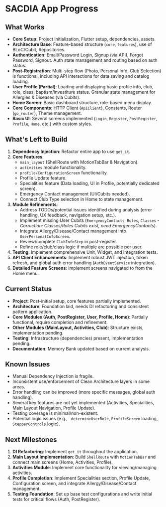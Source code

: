 # SACDIA App Progress

## What Works
- **Core Setup**: Project initialization, Flutter setup, dependencies, assets.
- **Architecture Base**: Feature-based structure (`core`, `features`), use of BLoC/Cubit, Repositories.
- **Authentication**: Email/Password Login, Signup (via API), Forgot Password, Signout. Auth state management and routing based on auth status.
- **Post-Registration**: Multi-step flow (Photo, Personal Info, Club Selection) is functional, including API interactions for data saving and catalog loading.
- **User Profile (Partial)**: Loading and displaying basic profile info, club, role, class, baptism/investiture status. Granular state management for Allergies & Diseases (via Cubits).
- **Home Screen**: Basic dashboard structure, role-based menu display.
- **Core Components**: HTTP Client (`ApiClient`), Constants, Router (`go_router`), Theme management.
- **Basic UI**: Several screens implemented (`Login`, `Register`, `PostRegister`, `Profile`, `Home`, etc.) with custom styles.

## What's Left to Build
1.  **Dependency Injection**: Refactor entire app to use `get_it`.
2.  **Core Features**: 
    *   `main_layout` (ShellRoute with MotionTabBar & Navigation).
    *   `activities` module functionality.
    *   `profile/ConfigurationScreen` functionality.
    *   Profile Update feature.
    *   Specialities feature (Data loading, UI in Profile, potentially dedicated screen).
    *   Emergency Contact management (UI/Cubits needed).
    *   Connect Club Type selection in Home to state management.
3.  **Module Refinements**: 
    *   Address TODOs/potential issues identified during analysis (error handling, UX feedback, navigation setup, etc.).
    *   Implement missing User Cubits (`EmergencyContacts`, `Roles`, `Classes` - *Correction: Classes/Roles Cubits exist, need EmergencyContacts*).
    *   Integrate Allergy/Disease/Contact management into `UserPersonalInfoScreen`.
    *   Review/complete `ClubInfoStep` in post-register.
    *   Refine role/club/class logic if multiple are possible per user.
4.  **Testing**: Implement comprehensive Unit, Widget, and Integration tests.
5.  **API Client Enhancements**: Implement robust JWT injection, token refresh, and global auth error handling (`AuthEventService` integration).
6.  **Detailed Feature Screens**: Implement screens navigated to from the Home menu.

## Current Status
- **Project**: Post-initial setup, core features partially implemented.
- **Architecture**: Foundation laid, needs DI refactoring and consistent pattern application.
- **Core Modules (Auth, PostRegister, User, Profile, Home)**: Partially functional, require completion and refinement.
- **Other Modules (MainLayout, Activities, Club)**: Structure exists, implementation pending.
- **Testing**: Infrastructure (dependencies) present, implementation pending.
- **Documentation**: Memory Bank updated based on current analysis.

## Known Issues
- Manual Dependency Injection is fragile.
- Inconsistent use/enforcement of Clean Architecture layers in some areas.
- Error handling can be improved (more specific messages, global auth handling).
- Several key features are not yet implemented (Activities, Specialities, Main Layout Navigation, Profile Update).
- Testing coverage is minimal/non-existent.
- Potential logic issues (e.g., `_determineUserRole`, `ProfileScreen` loading, `StepperControls` logic).

## Next Milestones
1.  **DI Refactoring**: Implement `get_it` throughout the application.
2.  **Main Layout Implementation**: Build `ShellRoute` with `MotionTabBar` and connect main screens (Home, Activities, Profile).
3.  **Activities Module**: Implement core functionality for viewing/managing activities.
4.  **Profile Completion**: Implement Specialities section, Profile Update, Configuration screen, and integrate Allergy/Disease/Contact management.
5.  **Testing Foundation**: Set up base test configurations and write initial tests for critical flows (Auth, PostRegister). 